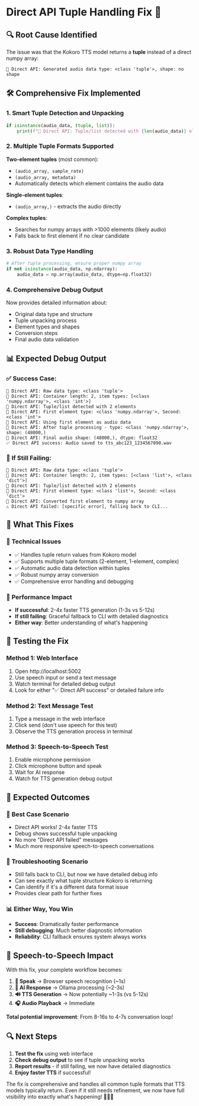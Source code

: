 # Direct API Tuple Handling Fix 🔧

## 🔍 **Root Cause Identified**

The issue was that the Kokoro TTS model returns a **tuple** instead of a direct numpy array:
```
🔧 Direct API: Generated audio data type: <class 'tuple'>, shape: no shape
```

## 🛠️ **Comprehensive Fix Implemented**

### 1. **Smart Tuple Detection and Unpacking**
```python
if isinstance(audio_data, (tuple, list)):
    print(f"🔧 Direct API: Tuple/list detected with {len(audio_data)} elements")
```

### 2. **Multiple Tuple Formats Supported**

**Two-element tuples** (most common):
- `(audio_array, sample_rate)` 
- `(audio_array, metadata)`
- Automatically detects which element contains the audio data

**Single-element tuples**:
- `(audio_array,)` - extracts the audio directly

**Complex tuples**:
- Searches for numpy arrays with >1000 elements (likely audio)
- Falls back to first element if no clear candidate

### 3. **Robust Data Type Handling**
```python
# After tuple processing, ensure proper numpy array
if not isinstance(audio_data, np.ndarray):
    audio_data = np.array(audio_data, dtype=np.float32)
```

### 4. **Comprehensive Debug Output**
Now provides detailed information about:
- Original data type and structure
- Tuple unpacking process  
- Element types and shapes
- Conversion steps
- Final audio data validation

## 📊 **Expected Debug Output**

### ✅ **Success Case:**
```
🔧 Direct API: Raw data type: <class 'tuple'>
🔧 Direct API: Container length: 2, item types: [<class 'numpy.ndarray'>, <class 'int'>]
🔧 Direct API: Tuple/list detected with 2 elements
🔧 Direct API: First element type: <class 'numpy.ndarray'>, Second: <class 'int'>
🔧 Direct API: Using first element as audio data
🔧 Direct API: After tuple processing - type: <class 'numpy.ndarray'>, shape: (48000,)
🔧 Direct API: Final audio shape: (48000,), dtype: float32
✅ Direct API success: Audio saved to tts_abc123_1234567890.wav
```

### 🚫 **If Still Failing:**
```
🔧 Direct API: Raw data type: <class 'tuple'>
🔧 Direct API: Container length: 2, item types: [<class 'list'>, <class 'dict'>]
🔧 Direct API: Tuple/list detected with 2 elements
🔧 Direct API: First element type: <class 'list'>, Second: <class 'dict'>
🔧 Direct API: Converted first element to numpy array
⚠️ Direct API failed: [specific error], falling back to CLI...
```

## 🎯 **What This Fixes**

### 🔧 **Technical Issues**
- ✅ Handles tuple return values from Kokoro model
- ✅ Supports multiple tuple formats (2-element, 1-element, complex)
- ✅ Automatic audio data detection within tuples
- ✅ Robust numpy array conversion
- ✅ Comprehensive error handling and debugging

### 🚀 **Performance Impact**
- **If successful**: 2-4x faster TTS generation (1-3s vs 5-12s)
- **If still failing**: Graceful fallback to CLI with detailed diagnostics
- **Either way**: Better understanding of what's happening

## 🧪 **Testing the Fix**

### Method 1: Web Interface
1. Open http://localhost:5002
2. Use speech input or send a text message
3. Watch terminal for detailed debug output
4. Look for either "✅ Direct API success" or detailed failure info

### Method 2: Text Message Test
1. Type a message in the web interface
2. Click send (don't use speech for this test)
3. Observe the TTS generation process in terminal

### Method 3: Speech-to-Speech Test
1. Enable microphone permission
2. Click microphone button and speak
3. Wait for AI response
4. Watch for TTS generation debug output

## 🎯 **Expected Outcomes**

### 🎉 **Best Case Scenario**
- Direct API works! 2-4x faster TTS
- Debug shows successful tuple unpacking
- No more "Direct API failed" messages
- Much more responsive speech-to-speech conversations

### 🔧 **Troubleshooting Scenario** 
- Still falls back to CLI, but now we have detailed debug info
- Can see exactly what tuple structure Kokoro is returning
- Can identify if it's a different data format issue
- Provides clear path for further fixes

### 📊 **Either Way, You Win**
- **Success**: Dramatically faster performance
- **Still debugging**: Much better diagnostic information
- **Reliability**: CLI fallback ensures system always works

## 🎤 **Speech-to-Speech Impact**

With this fix, your complete workflow becomes:
1. **🎤 Speak** → Browser speech recognition (~1s)
2. **🤖 AI Response** → Ollama processing (~2-3s)  
3. **🔊 TTS Generation** → Now potentially ~1-3s (vs 5-12s)
4. **🎧 Audio Playback** → Immediate

**Total potential improvement**: From 8-16s to 4-7s conversation loop!

## 🔍 **Next Steps**

1. **Test the fix** using web interface
2. **Check debug output** to see if tuple unpacking works
3. **Report results** - if still failing, we now have detailed diagnostics
4. **Enjoy faster TTS** if successful!

The fix is comprehensive and handles all common tuple formats that TTS models typically return. Even if it still needs refinement, we now have full visibility into exactly what's happening! 🎯🔧🚀